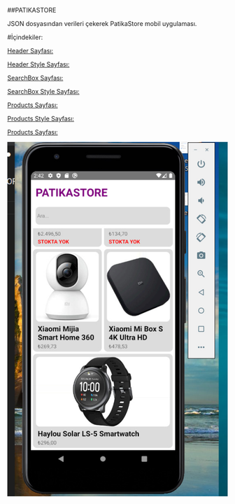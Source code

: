 ##PATIKASTORE

JSON dosyasından verileri çekerek PatikaStore mobil uygulaması.

#İçindekiler:

[Header Sayfası:](./src/components/Header.js)

[Header Style Sayfası:](./src/components/Header.styles.js)

[SearchBox Sayfası:](./src/components/SearchBox.js)

[SearchBox Style Sayfası:](./src/components/SearcBox.style.js)

[Products Sayfası:](./src/components/Products.js)

[Products Style Sayfası:](./src/components/Products.style.js)

[Products Sayfası:](./src/components/)




![Projenin Görseli:](./image.jpg)

